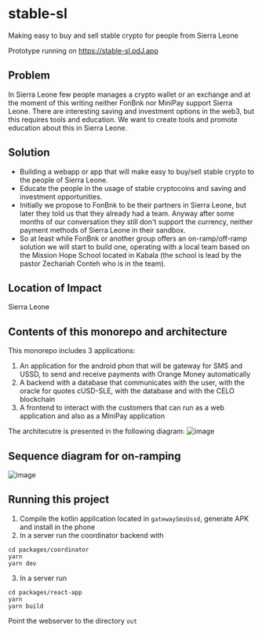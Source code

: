 # stable-sl

Making easy to buy and sell stable crypto for people from Sierra Leone

Prototype running  on <https://stable-sl.pdJ.app>

## Problem

In Sierra Leone few people manages a crypto wallet or an exchange and at the
moment of this writing neither FonBnk nor MiniPay support Sierra Leone. 
There are interesting saving and investment options in the web3, but this requires 
tools and education. We want to create tools and promote education about 
this in Sierra Leone.

## Solution
* Building a webapp or app that will make easy to buy/sell stable crypto to the
    people of Sierra Leone.
* Educate the people in the usage of stable cryptocoins and saving and 
    investment opportunities.
* Initially we propose to FonBnk to be their partners in Sierra Leone, but later
  they told us that they already had a team.
  Anyway after some months of our conversation they still don't support the currency,
  neither payment methods of Sierra Leone in their sandbox.
* So at least while FonBnk or another group offers an on-ramp/off-ramp solution
  we will start to build one, operating with a local team based on the Mission Hope
  School located in Kabala (the school is lead by the pastor Zechariah Conteh who is
  in the team).
  
## Location of Impact

Sierra Leone

## Contents of this monorepo and architecture

This monorepo includes 3 applications:
1. An application for the android phon that will be gateway for SMS and USSD, to send and receive payments with Orange Money automatically
2. A backend with a database that communicates with the user, with the oracle for quotes cUSD-SLE, with the database and with the CELO blockchain
3. A frontend to interact with the customers that can run as a web application and also as a MiniPay application

The architecutre is presented in the following diagram:
![image](https://github.com/user-attachments/assets/78dba3a7-8aed-4df5-9fe6-cf418218c104)

## Sequence diagram for on-ramping

![image](https://github.com/user-attachments/assets/5d84f0e1-3154-4ee9-8c06-c9a5e90471c4)

## Running this project

1. Compile the kotlin application located in `gatewaySmsUssd`, generate APK and install in the phone
2. In a server run the coordinator backend with
```
cd packages/coordinator
yarn
yarn dev
```
3. In a server run
```
cd packages/react-app
yarn
yarn build
```
Point the webserver to the directory `out`

